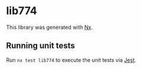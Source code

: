 # lib774

This library was generated with [Nx](https://nx.dev).

## Running unit tests

Run `nx test lib774` to execute the unit tests via [Jest](https://jestjs.io).

